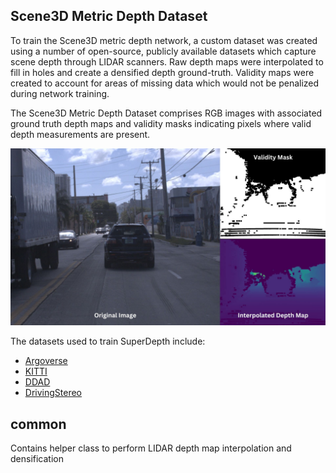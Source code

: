 
## Scene3D Metric Depth Dataset
To train the Scene3D metric depth network, a custom dataset was created using a number of open-source, publicly available datasets which capture scene depth through LIDAR scanners. Raw depth maps were interpolated to fill in holes and create a densified depth ground-truth. Validity maps were created to account for areas of missing data which would not be penalized during network training.

The Scene3D Metric Depth Dataset comprises RGB images with associated ground truth depth maps and validity masks indicating pixels where valid depth measurements are present.

![Scene3D_Metric_Data](../../Diagrams/Scene3D_Metric_Data.jpg)

The datasets used to train SuperDepth include:

- [Argoverse](https://www.argoverse.org/av1.html#stereo-link)
- [KITTI](https://www.cvlibs.net/datasets/kitti/eval_depth.php?benchmark=depth_prediction)
- [DDAD](https://github.com/TRI-ML/DDAD#dataset-details)
- [DrivingStereo](https://drivingstereo-dataset.github.io/)

## common
Contains helper class to perform LIDAR depth map interpolation and densification